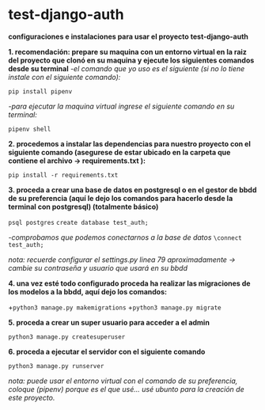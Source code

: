 # test-django-auth
**configuraciones e instalaciones para usar el proyecto test-django-auth**

**1. recomendación: prepare su maquina con un entorno virtual en la raiz del proyecto que clonó en su maquina y ejecute los siguientes comandos 
desde su terminal**
*-el comando que yo uso es el siguiente (si no lo tiene instale con el siguiente comando):*

`pip install pipenv`

*-para ejecutar la maquina virtual ingrese el siguiente comando en su terminal:*

`pipenv shell`

**2. procedemos a instalar las dependencias para nuestro proyecto con el siguiente comando (asegurese de estar ubicado en la carpeta que contiene 
el archivo -> requirements.txt ):**

`pip install -r requirements.txt`

**3. proceda a crear una base de datos en postgresql o en el gestor de bbdd de su preferencia
(aquí le dejo los comandos para hacerlo desde la terminal con postgresql) (totalmente básico)**

`psql postgres`
`create database test_auth;`

*-comprobamos que podemos conectarnos a la base de datos*
`\connect test_auth;`

*nota: recuerde configurar el settings.py linea 79 aproximadamente -> cambie su contraseña y usuario que usará en su bbdd*

**4. una vez esté todo configurado proceda ha realizar las migraciones de los modelos a la bbdd, aquí dejo los comandos:**

+`python3 manage.py makemigrations`
+`python3 manage.py migrate`

**5. proceda a crear un super usuario para acceder a el admin** 

`python3 manage.py createsuperuser`

**6. proceda a ejecutar el servidor con el siguiente comando**

`python3 manage.py runserver`

*nota: puede usar el entorno virtual con el comando de su preferencia, coloque (pipenv) porque es el que usé...
usé ubunto para la creación de este proyecto.*


